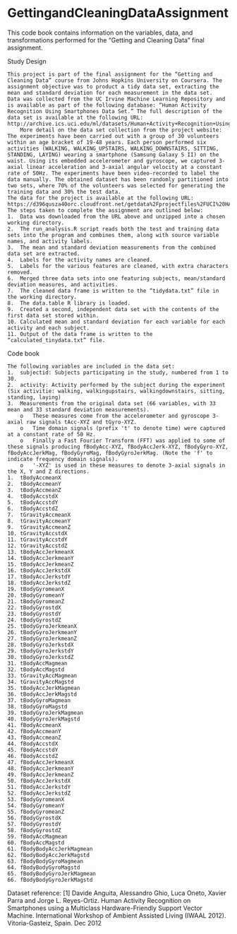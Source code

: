 # GettingandCleaningDataAssignment
This code book contains information on the variables, data, and transformations performed for the “Getting and Cleaning Data” final assignment.

Study Design

	This project is part of the final assignment for the “Getting and Cleaning Data” course from Johns Hopkins University on Coursera. The assignment objective was to product a tidy data set, extracting the mean and standard deviation for each measurement in the data set.
	Data was collected from the UC Irvine Machine Learning Repository and is available as part of the following database: “Human Activity Recognition Using Smartphones Data Set.” The full description of the data set is available at the following URL: http://archive.ics.uci.edu/ml/datasets/Human+Activity+Recognition+Using+Smartphones
		More detail on the data set collection from the project website: The experiments have been carried out with a group of 30 volunteers within an age bracket of 19-48 years. Each person performed six activities (WALKING, WALKING_UPSTAIRS, WALKING_DOWNSTAIRS, SITTING, STANDING, LAYING) wearing a smartphone (Samsung Galaxy S II) on the waist. Using its embedded accelerometer and gyroscope, we captured 3-axial linear acceleration and 3-axial angular velocity at a constant rate of 50Hz. The experiments have been video-recorded to label the data manually. The obtained dataset has been randomly partitioned into two sets, where 70% of the volunteers was selected for generating the training data and 30% the test data.
	The data for the project is available at the following URL: https://d396qusza40orc.cloudfront.net/getdata%2Fprojectfiles%2FUCI%20HAR%20Dataset.zip
	The steps taken to complete the assignment are outlined below:
	1.	Data was downloaded from the URL above and unzipped into a chosen working directory.
	2.	The run_analysis.R script reads both the test and training data sets into the program and combines them, along with source variable names, and activity labels.
	3.	The mean and standard deviation measurements from the combined data set are extracted.
	4.	Labels for the activity names are cleaned.
	5.	Labels for the various features are cleaned, with extra characters removed.
	6.	Merged three data sets into one featuring subjects, mean/standard deviation measures, and activities.
	7.	The cleaned data frame is written to the “tidydata.txt” file in the working directory.
	8.	The data.table R library is loaded.
	9.	Created a second, independent data set with the contents of the first data set stored within.
	10.	Calculated mean and standard deviation for each variable for each activity and each subject.
	11.	Output of the data frame is written to the “calculated_tinydata.txt” file.

Code book

	The following variables are included in the data set:
	1.	subjectid: Subjects participating in the study, numbered from 1 to 30.
	2.	activity: Activity performed by the subject during the experiment (Six activitie: walking, walkingupstairs, walkingdownstairs, sitting, standing, laying)
	3.	Measurements from the original data set (66 variables, with 33 mean and 33 standard deviation measurements).
		o	These measures come from the accelerometer and gyroscope 3-axial raw signals tAcc-XYZ and tGyro-XYZ.
		o	Time domain signals (prefix 't' to denote time) were captured at a constant rate of 50 Hz. 
		o	Finally a Fast Fourier Transform (FFT) was applied to some of these signals producing fBodyAcc-XYZ, fBodyAccJerk-XYZ, fBodyGyro-XYZ, fBodyAccJerkMag, fBodyGyroMag, fBodyGyroJerkMag. (Note the 'f' to indicate frequency domain signals).
		o	'-XYZ' is used in these measures to denote 3-axial signals in the X, Y and Z directions.
	1.	tBodyAccmeanX
	2.	tBodyAccmeanY
	3.	tBodyAccmeanZ
	4.	tBodyAccstdX
	5.	tBodyAccstdY
	6.	tBodyAccstdZ
	7.	tGravityAccmeanX
	8.	tGravityAccmeanY
	9.	tGravityAccmeanZ
	10.	tGravityAccstdX
	11.	tGravityAccstdY
	12.	tGravityAccstdZ
	13.	tBodyAccJerkmeanX
	14.	tBodyAccJerkmeanY
	15.	tBodyAccJerkmeanZ
	16.	tBodyAccJerkstdX
	17.	tBodyAccJerkstdY
	18.	tBodyAccJerkstdZ
	19.	tBodyGyromeanX
	20.	tBodyGyromeanY
	21.	tBodyGyromeanZ
	22.	tBodyGyrostdX
	23.	tBodyGyrostdY
	24.	tBodyGyrostdZ
	25.	tBodyGyroJerkmeanX
	26.	tBodyGyroJerkmeanY
	27.	tBodyGyroJerkmeanZ
	28.	tBodyGyroJerkstdX
	29.	tBodyGyroJerkstdY
	30.	tBodyGyroJerkstdZ
	31.	tBodyAccMagmean
	32.	tBodyAccMagstd
	33.	tGravityAccMagmean
	34.	tGravityAccMagstd
	35.	tBodyAccJerkMagmean
	36.	tBodyAccJerkMagstd
	37.	tBodyGyroMagmean
	38.	tBodyGyroMagstd
	39.	tBodyGyroJerkMagmean
	40.	tBodyGyroJerkMagstd
	41.	fBodyAccmeanX
	42.	fBodyAccmeanY
	43.	fBodyAccmeanZ
	44.	fBodyAccstdX
	45.	fBodyAccstdY
	46.	fBodyAccstdZ
	47.	fBodyAccJerkmeanX
	48.	fBodyAccJerkmeanY
	49.	fBodyAccJerkmeanZ
	50.	fBodyAccJerkstdX
	51.	fBodyAccJerkstdY
	52.	fBodyAccJerkstdZ
	53.	fBodyGyromeanX
	54.	fBodyGyromeanY
	55.	fBodyGyromeanZ
	56.	fBodyGyrostdX
	57.	fBodyGyrostdY
	58.	fBodyGyrostdZ
	59.	fBodyAccMagmean
	60.	fBodyAccMagstd
	61.	fBodyBodyAccJerkMagmean
	62.	fBodyBodyAccJerkMagstd
	63.	fBodyBodyGyroMagmean
	64.	fBodyBodyGyroMagstd
	65.	fBodyBodyGyroJerkMagmean
	66.	fBodyBodyGyroJerkMagstd

Dataset reference: [1] Davide Anguita, Alessandro Ghio, Luca Oneto, Xavier Parra and Jorge L. Reyes-Ortiz. Human Activity Recognition on Smartphones using a Multiclass Hardware-Friendly Support Vector Machine. International Workshop of Ambient Assisted Living (IWAAL 2012). Vitoria-Gasteiz, Spain. Dec 2012
